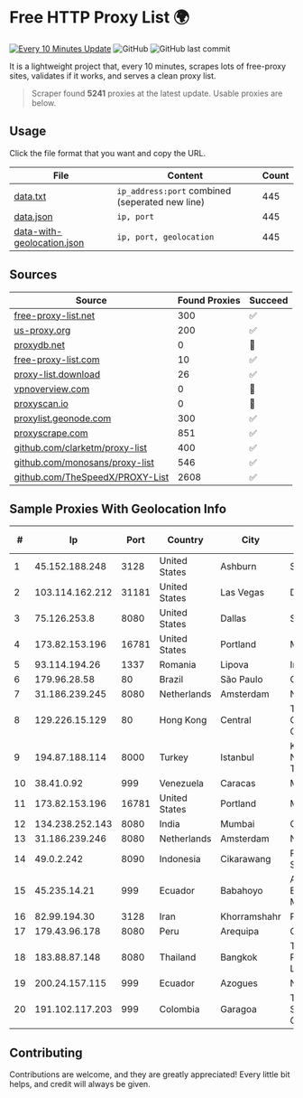 
# Free HTTP Proxy List 🌍

[![Every 10 Minutes Update](https://github.com/mertguvencli/http-proxy-list/actions/workflows/main.yml/badge.svg?branch=main)](https://github.com/mertguvencli/http-proxy-list/actions/workflows/main.yml)
![GitHub](https://img.shields.io/github/license/mertguvencli/http-proxy-list)
![GitHub last commit](https://img.shields.io/github/last-commit/mertguvencli/http-proxy-list)

It is a lightweight project that, every 10 minutes, scrapes lots of free-proxy sites, validates if it works, and serves a clean proxy list.


> Scraper found **5241** proxies at the latest update. Usable proxies are below.

## Usage

Click the file format that you want and copy the URL.


|File|Content|Count|
|----|-------|-----|
|[data.txt](https://raw.githubusercontent.com/mertguvencli/http-proxy-list/main/proxy-list/data.txt)|`ip_address:port` combined (seperated new line)|445|
|[data.json](https://raw.githubusercontent.com/mertguvencli/http-proxy-list/main/proxy-list/data.json)|`ip, port`|445|
|[data-with-geolocation.json](https://raw.githubusercontent.com/mertguvencli/http-proxy-list/main/proxy-list/data-with-geolocation.json)|`ip, port, geolocation`|445|

## Sources

|Source|Found Proxies|Succeed|
|------|-------------|-------|
|[free-proxy-list.net](https://free-proxy-list.net)|300|✅|
|[us-proxy.org](https://www.us-proxy.org)|200|✅|
|[proxydb.net](http://proxydb.net)|0|🚫|
|[free-proxy-list.com](https://free-proxy-list.com/?page=&port=&type%5B%5D=http&type%5B%5D=https&up_time=0&search=Search)|10|✅|
|[proxy-list.download](https://www.proxy-list.download/HTTP)|26|✅|
|[vpnoverview.com](https://vpnoverview.com/privacy/anonymous-browsing/free-proxy-servers)|0|🚫|
|[proxyscan.io](https://www.proxyscan.io)|0|🚫|
|[proxylist.geonode.com](https://proxylist.geonode.com/api/proxy-list?limit=300&page=1&sort_by=lastChecked&sort_type=desc&protocols=http,https)|300|✅|
|[proxyscrape.com](https://api.proxyscrape.com/v2/?request=displayproxies&protocol=http&timeout=10000&country=all&ssl=all&anonymity=all)|851|✅|
|[github.com/clarketm/proxy-list](https://raw.githubusercontent.com/clarketm/proxy-list/master/proxy-list-raw.txt)|400|✅|
|[github.com/monosans/proxy-list](https://raw.githubusercontent.com/monosans/proxy-list/main/proxies/http.txt)|546|✅|
|[github.com/TheSpeedX/PROXY-List](https://raw.githubusercontent.com/TheSpeedX/PROXY-List/master/http.txt)|2608|✅|


## Sample Proxies With Geolocation Info

|#|Ip|Port|Country|City|Internet Service Provider|
|-|--|----|-------|----|-------------------------|
|1|45.152.188.248|3128|United States|Ashburn|Sprint|
|2|103.114.162.212|31181|United States|Las Vegas|DediPath|
|3|75.126.253.8|8080|United States|Dallas|SoftLayer|
|4|173.82.153.196|16781|United States|Portland|Multacom Corporation|
|5|93.114.194.26|1337|Romania|Lipova|Interkvm Host SRL|
|6|179.96.28.58|80|Brazil|São Paulo|G8 NETWORKS LTDA|
|7|31.186.239.245|8080|Netherlands|Amsterdam|NetSkope Inc|
|8|129.226.15.129|80|Hong Kong|Central|Tencent Cloud Computing (Beijing) Co|
|9|194.87.188.114|8000|Turkey|Istanbul|Kadir Huseyin Tezcan Nosspeed Internet Teknolojileri|
|10|38.41.0.92|999|Venezuela|Caracas|MDS TELECOM C.A.|
|11|173.82.153.196|16781|United States|Portland|Multacom Corporation|
|12|134.238.252.143|8080|India|Mumbai|Google LLC|
|13|31.186.239.246|8080|Netherlands|Amsterdam|NetSkope Inc|
|14|49.0.2.242|8090|Indonesia|Cikarawang|PT Usaha Adi Sanggoro|
|15|45.235.14.21|999|Ecuador|Babahoyo|Anibal Humberto Enriquez Moncayo(Comunicate)|
|16|82.99.194.30|3128|Iran|Khorramshahr|ParsOnline Co.|
|17|179.43.96.178|8080|Peru|Arequipa|GLG PERU SAC|
|18|183.88.87.148|8080|Thailand|Bangkok|Triple T Broadband Public Company Limited|
|19|200.24.157.115|999|Ecuador|Azogues|Nedetel S.A.|
|20|191.102.117.203|999|Colombia|Garagoa|TV AZTECA SUCURSAL COLOMBIA|



## Contributing

Contributions are welcome, and they are greatly appreciated! Every
little bit helps, and credit will always be given.

